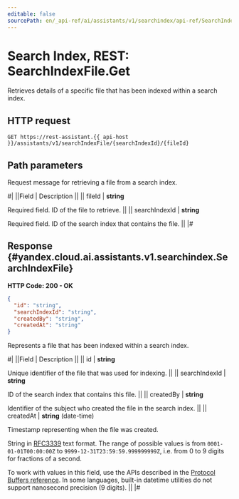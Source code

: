 ```yaml
---
editable: false
sourcePath: en/_api-ref/ai/assistants/v1/searchindex/api-ref/SearchIndexFile/get.md
---
```


# Search Index, REST: SearchIndexFile.Get

Retrieves details of a specific file that has been indexed within a search index.

## HTTP request

```
GET https://rest-assistant.{{ api-host }}/assistants/v1/searchIndexFile/{searchIndexId}/{fileId}
```

## Path parameters

Request message for retrieving a file from a search index.

#|
||Field | Description ||
|| fileId | **string**

Required field. ID of the file to retrieve. ||
|| searchIndexId | **string**

Required field. ID of the search index that contains the file. ||
|#

## Response {#yandex.cloud.ai.assistants.v1.searchindex.SearchIndexFile}

**HTTP Code: 200 - OK**

```json
{
  "id": "string",
  "searchIndexId": "string",
  "createdBy": "string",
  "createdAt": "string"
}
```

Represents a file that has been indexed within a search index.

#|
||Field | Description ||
|| id | **string**

Unique identifier of the file that was used for indexing. ||
|| searchIndexId | **string**

ID of the search index that contains this file. ||
|| createdBy | **string**

Identifier of the subject who created the file in the search index. ||
|| createdAt | **string** (date-time)

Timestamp representing when the file was created.

String in [RFC3339](https://www.ietf.org/rfc/rfc3339.txt) text format. The range of possible values is from
`0001-01-01T00:00:00Z` to `9999-12-31T23:59:59.999999999Z`, i.e. from 0 to 9 digits for fractions of a second.

To work with values in this field, use the APIs described in the
[Protocol Buffers reference](https://developers.google.com/protocol-buffers/docs/reference/overview).
In some languages, built-in datetime utilities do not support nanosecond precision (9 digits). ||
|#